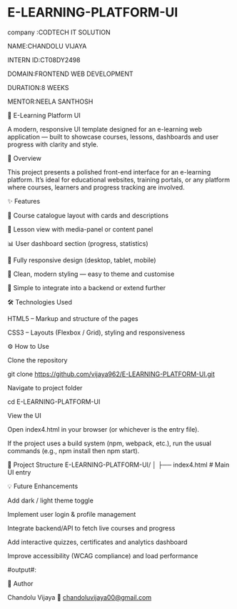 # E-LEARNING-PLATFORM-UI

company :CODTECH IT SOLUTION

NAME:CHANDOLU VIJAYA

INTERN ID:CT08DY2498

DOMAIN:FRONTEND WEB DEVELOPMENT

DURATION:8 WEEKS

MENTOR:NEELA SANTHOSH

📘 E-Learning Platform UI

A modern, responsive UI template designed for an e-learning web application — built to showcase courses, lessons, dashboards and user progress with clarity and style.

🚀 Overview

This project presents a polished front-end interface for an e-learning platform.
It’s ideal for educational websites, training portals, or any platform where courses, learners and progress tracking are involved.

✨ Features

🎯 Course catalogue layout with cards and descriptions

🎥 Lesson view with media-panel or content panel

📊 User dashboard section (progress, statistics)

📱 Fully responsive design (desktop, tablet, mobile)

🎨 Clean, modern styling — easy to theme and customise

🔧 Simple to integrate into a backend or extend further

🛠️ Technologies Used

HTML5 – Markup and structure of the pages

CSS3 – Layouts (Flexbox / Grid), styling and responsiveness

⚙️ How to Use

Clone the repository

git clone https://github.com/vijaya962/E-LEARNING-PLATFORM-UI.git


Navigate to project folder

cd E-LEARNING-PLATFORM-UI


View the UI

Open index4.html in your browser (or whichever is the entry file).

If the project uses a build system (npm, webpack, etc.), run the usual commands (e.g., npm install then npm start).

📁 Project Structure
E-LEARNING-PLATFORM-UI/
│
├── index4.html         # Main UI entry  


💡 Future Enhancements

Add dark / light theme toggle

Implement user login & profile management

Integrate backend/API to fetch live courses and progress

Add interactive quizzes, certificates and analytics dashboard

Improve accessibility (WCAG compliance) and load performance

#output#:

👤 Author

Chandolu Vijaya
📧 chandoluvijaya00@gmail.com





